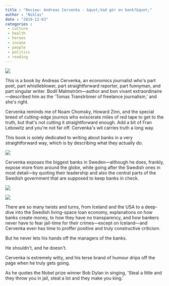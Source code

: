 ```yaml
---
title : "Review: Andreas Cervenka - &quot;Vad gör en bank?&quot;"
author : "Niklas"
date : "2019-12-03"
categories : 
 - culture
 - health
 - heroes
 - insane
 - people
 - politics
 - reading
---
```


![](https://niklasblog.com/wp-content/cerv.jpeg)

This is a book by Andreas Cervenka, an economics journalist who's part poet, part whistleblower, part straightforward reporter, part funnyman, and part singular writer. Bodil Malmström—author and bon vivant extraordinaire—described him as the 'Tomas Tranströmer of freelance journalism,' and she's right.

Cervenka reminds me of Noam Chomsky, Howard Zinn, and the special breed of cutting-edge journos who eviscerate miles of red tape to get to the truth, but that's not cutting it straightforward enough. Add a bit of Fran Lebowitz and you're not far off. Cervenka's wit carries truth a long way.

This book is solely dedicated to writing about banks in a very straightforward way, which is by describing what they actually do.

![](https://niklasblog.com/wp-content/IMG_20191203_062412.jpg)

Cervenka exposes the biggest banks in Sweden—although he does, frankly, expose more from around the globe, while going after the Swedish ones in most detail—by quoting their leadership and also the central parts of the Swedish government that are supposed to keep banks in check.

![](https://niklasblog.com/wp-content/IMG_20191203_063802.jpg)

![](https://niklasblog.com/wp-content/IMG_20191203_064912.jpg)

There are so many twists and turns, from Iceland and the USA to a deep-dive into the Swedish living-space loan economy, explanations on how banks create money, to how they have no transparency, and how bankers never have to fear jail-time for their crimes—except on Iceland—and Cervenka even has time to proffer positive and truly constructive criticism.

But he never lets his hands off the managers of the banks.

He shouldn't, and he doesn't.

Cervenka is extremely witty, and his terse brand of humour drips off the page when he truly gets going.

As he quotes the Nobel prize winner Bob Dylan in singing, 'Steal a little and they throw you in jail, steal a lot and they make you king.'
